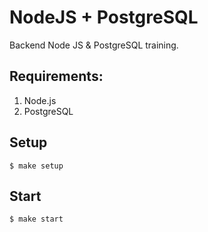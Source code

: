 # NodeJS + PostgreSQL
Backend Node JS &amp; PostgreSQL training.

## Requirements:

1. Node.js
2. PostgreSQL


## Setup
```
$ make setup
```
## Start
```
$ make start
```